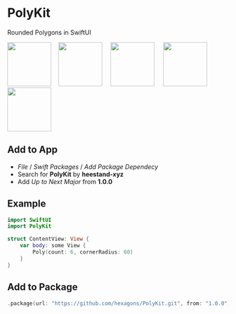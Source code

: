 # PolyKit

Rounded Polygons in SwiftUI

<img src="https://github.com/hexagons/PolyKit/blob/main/Assets/3.png?raw=true" height="100" /> &nbsp;&nbsp; <img src="https://github.com/hexagons/PolyKit/blob/main/Assets/4.png?raw=true" height="100" /> &nbsp;&nbsp;&nbsp; <img src="https://github.com/hexagons/PolyKit/blob/main/Assets/5.png?raw=true" height="100" /> &nbsp;&nbsp;&nbsp; <img src="https://github.com/hexagons/PolyKit/blob/main/Assets/6.png?raw=true" height="100" /> &nbsp;&nbsp;&nbsp; <img src="https://github.com/hexagons/PolyKit/blob/main/Assets/7.png?raw=true" height="100" />


## Add to App

- *File* / *Swift Packages* / *Add Package Dependecy*
- Search for **PolyKit** by **heestand-xyz**
- Add *Up to Next Major* from **1.0.0**

## Example

~~~~swift
import SwiftUI
import PolyKit

struct ContentView: View {
    var body: some View {
        Poly(count: 6, cornerRadius: 60)
    }
}
~~~~

## Add to Package

~~~~swift
.package(url: "https://github.com/hexagons/PolyKit.git", from: "1.0.0")
~~~~

